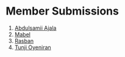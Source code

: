 # Member Submissions

1. [Abdulsamii Ajala](https://www.figma.com/file/eVIvWuqOF8ktgOulT1NcVb/Figma-Study-Group-Abdulsamii-Ajala?node-id=0%3A1)
2. [Mabel](https://www.figma.com/file/mEayWayU83WoZrwhjtiv3n/Figma-Study-Group-Mabel?node-id=3%3A7)
3. [Rasban](https://www.figma.com/file/y2ziurkbWAGhFSZiojmDwt/Figma-Study-Group-RasBan?node-id=0%3A1)
4. [Tunji Oyeniran](https://www.figma.com/file/cZCf8fDl1JR1LWAmrDzr9I/Figma-Design-Study-Group-Designs?node-id=1%3A2)
